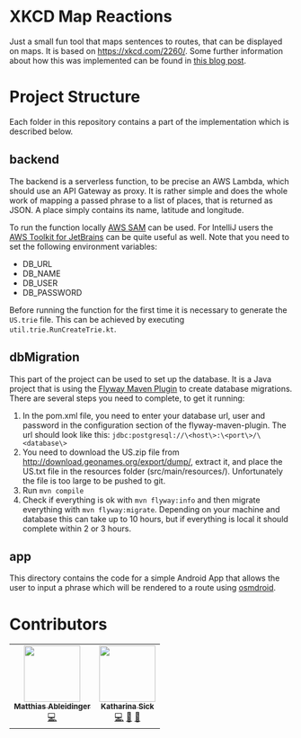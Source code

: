 # XKCD Map Reactions
Just a small fun tool that maps sentences to routes, that can be displayed on maps. It is based on https://xkcd.com/2260/. Some further information about how this was implemented can be found in [this blog post](https://ksick.dev/implementing-xkcds-map-reactions).

# Project Structure
Each folder in this repository contains a part of the implementation which is described below. 

## backend
The backend is a serverless function, to be precise an AWS Lambda, which should use an API Gateway as proxy. It is rather simple and does the whole work of mapping a passed phrase to a list of places, that is returned as JSON. A place simply contains its name, latitude and longitude. 

To run the function locally [AWS SAM](https://docs.aws.amazon.com/serverless-application-model/latest/developerguide/serverless-test-and-debug.html) can be used. For IntelliJ users the [AWS Toolkit for JetBrains](https://docs.aws.amazon.com/toolkit-for-jetbrains/latest/userguide/welcome.html) can be quite useful as well. Note that you need to set the following environment variables:

* DB_URL	
* DB_NAME
* DB_USER
* DB_PASSWORD

Before running the function for the first time it is necessary to generate the `US.trie` file. This can be achieved by executing `util.trie.RunCreateTrie.kt`.

## dbMigration
This part of the project can be used to set up the database. It is a Java project that is using the [Flyway Maven Plugin](https://flywaydb.org/getstarted/firststeps/maven) to create database migrations. There are several steps you need to complete, to get it running:

1. In the pom.xml file, you need to enter your database url, user and password in the configuration section of the flyway-maven-plugin. The url should look like this: `jdbc:postgresql://\<host\>:\<port\>/\<database\>`
2. You need to download the US.zip file from http://download.geonames.org/export/dump/, extract it, and place the US.txt file in the resources folder (src/main/resources/). Unfortunately the file is too large to be pushed to git.
3. Run `mvn compile`
4. Check if everything is ok with `mvn flyway:info` and then migrate everything with `mvn flyway:migrate`. Depending on your machine and database this can take up to 10 hours, but if everything is local it should complete within 2 or 3 hours.

## app
This directory contains the code for a simple Android App that allows the user to input a phrase which will be rendered to a route using [osmdroid](https://github.com/osmdroid/osmdroid).

# Contributors
<!-- ALL-CONTRIBUTORS-LIST:START - Do not remove or modify this section -->
<!-- prettier-ignore-start -->
<!-- markdownlint-disable -->
<table>
  <tr>
    <td align="center"><a href="https://github.com/kadhonn"><img src="https://avatars3.githubusercontent.com/u/6959841?v=4" width="100px;" alt=""/><br /><sub><b>Matthias Ableidinger</b></sub></a><br /><a href="https://github.com/KatharinaSick/xkcd-map-reactions/commits?author=kadhonn" title="Code">💻</a></td>
    <td align="center"><a href="https://github.com/KatharinaSick"><img src="https://avatars2.githubusercontent.com/u/9420018?v=4" width="100px;" alt=""/><br /><sub><b>Katharina Sick</b></sub></a><br /><a href="https://github.com/KatharinaSick/xkcd-map-reactions/commits?author=KatharinaSick" title="Code">💻</a> <a href="#blog-KatharinaSick" title="Blogposts">📝</a> <a href="#ideas-KatharinaSick" title="Ideas, Planning, & Feedback">🤔</a></td>
  </tr>
</table>

<!-- markdownlint-enable -->
<!-- prettier-ignore-end -->
<!-- ALL-CONTRIBUTORS-LIST:END -->
